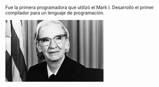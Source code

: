 Fue la primera programadora que utilizó el Mark I. Desarrolló el primer compilador para un lenguaje de programación.

![GraceMurray](imagenes2/GraceMurrayHopper.png)
